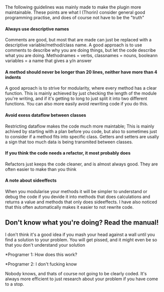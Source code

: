The following guidelines was mainly made to make the plugin more maintainable. These points are what I (Thorin) consider general good programming practise, and does of course not have to be the "truth"

#### Always use descriptive names
Comments are good, but most that are made can just be replaced with a descriptive variable/method/class name. A good approach is to use comments to describe why you are doing things, but let the code describe what you are doing.
Methodnames = verbs, classnames = nouns, booleann variables = a name that gives a y/n answer
#### A method should never be longer than 20 lines, neither have more than 4 indents
A good aproach is to strive for modularity, where every method has a clear function. This is mainly achieved by just checking the length of the module you're writing, and if it's getting to long to just split it into two different functions. You can also more easily avoid rewriting code if you do this.
#### Avoid exess dataflow between classes
Restricting dataflow makes the code much more maintable; This is mainly achived by starting with a plan before you code, but also to sometimes just to consider if a method fits into specific class. Getters and setters are usally a sign that too much data is being transmited between classes.
#### If you think the code needs a refactor, it most probably does
Refactors just keeps the code cleaner, and is almost always good. They are often easier to make than you think
#### A note about sideeffects
When you modularise your methods it will be simpler to understand or debug the code if you devide it into methods that does calculations and returns a value and methods that only does sideeffects. I have also noticed that this often automatically makes it easier to not rewrite code.
## Don't know what you're doing? Read the manual!
I don't think it's a good idea if you mash your head against a wall until you find a solution to your problem. You will get pissed, and it might even be so that you don't understand your solution

*Programer 1: How does this work?

*Programer 2: I don't fucking know

Nobody knows, and thats of course not going to be clearly coded. It's always more efficient to just research about your problem if you have come to a stop.
